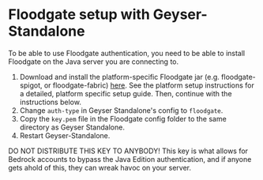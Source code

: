 # Floodgate setup with Geyser-Standalone

<div class="alert alert-info" role="alert">
	To be able to use Floodgate authentication, you need to be able to install Floodgate on the Java server you are connecting to.
</div>

1. Download and install the platform-specific Floodgate jar (e.g. floodgate-spigot, or floodgate-fabric) [here](https://geysermc.org/download). 
See the platform setup instructions for a detailed, platform specific setup guide. Then, continue with the instructions below.
2. Change `auth-type` in Geyser Standalone's config to `floodgate`.
3. Copy the `key.pem` file in the Floodgate config folder to the same directory as Geyser Standalone. 
4. Restart Geyser-Standalone.

<div class="alert alert-warning" role="alert">
	DO NOT DISTRIBUTE THIS KEY TO ANYBODY! This key is what allows for Bedrock accounts to bypass the Java Edition authentication, and if anyone gets ahold of this, they can wreak havoc on your server.
</div>
